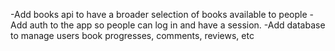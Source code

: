 -Add books api to have a broader selection of books available to people
-Add auth to the app so people can log in and have a session.
-Add database to manage users book progresses, comments, reviews, etc
